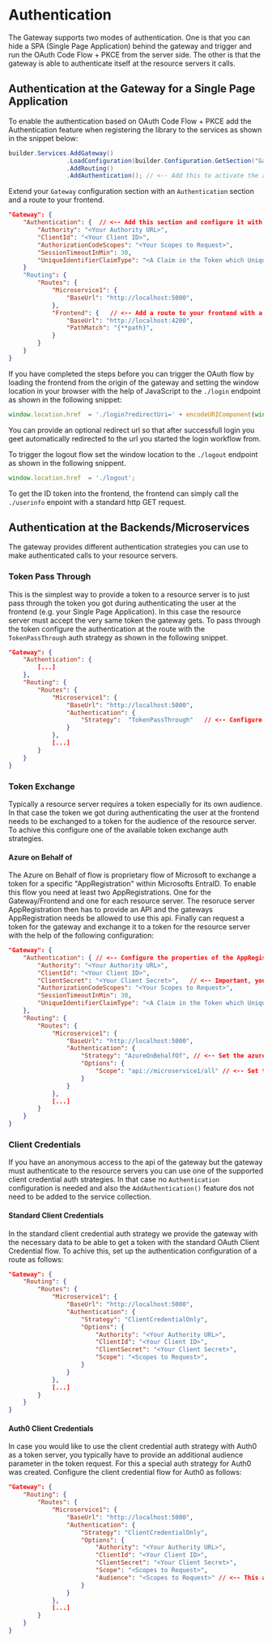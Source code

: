 # Authentication

The Gateway supports two modes of authentication. One is that you can hide a SPA (Single Page Application) behind the gateway and trigger and run the OAuth Code Flow + PKCE from the server side. The other is that the gateway is able to authenticate itself at the resource servers it calls. 

## Authentication at the Gateway for a Single Page Application

To enable the authentication based on OAuth Code Flow + PKCE add the Authentication feature when registering the library to the services as shown in the snippet below:

```cs
builder.Services.AddGateway()
                .LoadConfiguration(builder.Configuration.GetSection("Gateway"))
                .AddRouting()
                .AddAuthentication(); // <-- Add this to activate the authentication feature
```

Extend your `Gateway` configuration section with an `Authentication` section and a route to your frontend.

```json
"Gateway": {
    "Authentication": {  // <-- Add this section and configure it with your values
        "Authority": "<Your Authority URL>",
        "ClientId": "<Your Client ID>",
        "AuthorizationCodeScopes": "<Your Scopes to Request>",
        "SessionTimeoutInMin": 30,
        "UniqueIdentifierClaimType": "<A Claim in the Token which Uniquely Identifes the User>"
    }
    "Routing": {
        "Routes": {
            "Microservice1": {
                "BaseUrl": "http://localhost:5000",
            },
            "Frontend": {   // <-- Add a route to your frontend with a 'PathMatch' to activate the reverse proxy for this route
                "BaseUrl": "http://localhost:4200",
                "PathMatch": "{**path}",
            }
        }
    }
}
```

If you have completed the steps before you can trigger the OAuth flow by loading the frontend from the origin of the gateway and setting the window location in your browser with the help of JavaScript to the `./login` endpoint as shown in the following snippet:

```js
window.location.href  = './login?redirectUri=' + encodeURIComponent(window.origin);
```

You can provide an optional redirect url so that after successfull login you geet automatically redirected to the url you started the login workflow from.

To trigger the logout flow set the window location to the `./logout` endpoint as shown in the following snippent. 

```js
window.location.href  = './logout';
```

To get the ID token into the frontend, the frontend can simply call the `./userinfo` enpoint with a standard http GET request.

## Authentication at the Backends/Microservices

The gateway provides different authentication strategies you can use to make authenticated calls to your resource servers.

### Token Pass Through

This is the simplest way to provide a token to a resource server is to just pass through the token you got during authenticating the user at the frontend (e.g. your Single Page Application). In this case the resource server must accept the very same token the gateway gets. To pass through the token configure the authentication at the route with the `TokenPassThrough` auth strategy as shown in the following snippet.

```json
"Gateway": {
    "Authentication": {
        [...]
    },
    "Routing": {
        "Routes": {
            "Microservice1": {
                "BaseUrl": "http://localhost:5000",
                "Authentication": {
                    "Strategy":  "TokenPassThrough"   // <-- Configure the TokenPassThrough auth strategy
                }
            },
            [...]
        }
    }
}
```

### Token Exchange

Typically a resource server requires a token especially for its own audience. In that case the token we got during authenticating the user at the frontend needs to be exchanged to a token for the audience of the resource server. To achive this configure one of the available token exchange auth strategies. 

#### Azure on Behalf of

The Azure on Behalf of flow is proprietary flow of Microsoft to exchange a token for a specific "AppRegistration" within Microsofts EntraID. To enable this flow you need at least two AppRegistrations. One for the Gateway/Frontend and one for each resource server. The resoruce server AppRegistration then has to provide an API and the gateways AppRegistration needs be allowed to use this api. Finally can request a token for the gateway and exchange it to a token for the resource server with the help of the following configuration:

```json
"Gateway": {
    "Authentication": { // <-- Configure the properties of the AppRegistration for the gateway here
        "Authority": "<Your Authority URL>",
        "ClientId": "<Your Client ID>",
        "ClientSecret": "<Your Client Secret>",   // <-- Important, you need a client secret here to make the token exchange work
        "AuthorizationCodeScopes": "<Your Scopes to Request>",
        "SessionTimeoutInMin": 30,
        "UniqueIdentifierClaimType": "<A Claim in the Token which Uniquely Identifes the User>"
    },
    "Routing": {
        "Routes": {
            "Microservice1": {
                "BaseUrl": "http://localhost:5000",
                "Authentication": {
                    "Strategy": "AzureOnBehalfOf", // <-- Set the azure on behalf of auth strategy
                    "Options": {
                        "Scope": "api://microservice1/all" // <-- Set the scope of the api you want to request
                    }
                }
            },
            [...]
        }
    }
}
```

### Client Credentials

If you have an anonymous access to the api of the gateway but the gateway must authenticate to the resource servers you can use one of the supported client credential auth strategies. In that case no `Authentication` configuration is needed and also the `AddAuthentication()` feature dos not need to be added to the service collection. 

#### Standard Client Credentials

In the standard client credential auth strategy we provide the gateway with the necessary data to be able to get a token with the standard OAuth Client Credential flow. To achive this, set up the authentication configuration of a route as follows: 

```json
"Gateway": {
    "Routing": {
        "Routes": {
            "Microservice1": {
                "BaseUrl": "http://localhost:5000",
                "Authentication": {
                    "Strategy": "ClientCredentialOnly",
                    "Options": {
                        "Authority": "<Your Authority URL>",
                        "ClientId": "<Your Client ID>",
                        "ClientSecret": "<Your Client Secret>",
                        "Scope": "<Scopes to Request>",
                    }
                }
            },
            [...]
        }
    }
}
```

#### Auth0 Client Credentials

In case you would like to use the client credential auth strategy with Auth0 as a token server, you typically have to provide an additional audience parameter in the token request. For this a special auth strategy for Auth0 was created. Configure the client credential flow for Auth0 as follows:

```json
"Gateway": {
    "Routing": {
        "Routes": {
            "Microservice1": {
                "BaseUrl": "http://localhost:5000",
                "Authentication": {
                    "Strategy": "ClientCredentialOnly",
                    "Options": {
                        "Authority": "<Your Authority URL>",
                        "ClientId": "<Your Client ID>",
                        "ClientSecret": "<Your Client Secret>",
                        "Scope": "<Scopes to Request>",
                        "Audience": "<Scopes to Request>" // <-- This additional parameter is needed by Auth0
                    }
                }
            },
            [...]
        }
    }
}
```
